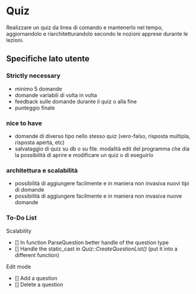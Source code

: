 # Quiz

Realizzare un quiz da linea di comando e mantenerlo nel tempo, aggiornandolo e riarchitetturandolo secondo le nozioni apprese durante le lezioni.

## Specifiche lato utente

### Strictly necessary

- minimo 5 domande
- domande variabili di volta in volta
- feedback sulle domande durante il quiz o alla fine
- punteggio finale

### nice to have

- domande di diverso tipo nello stesso quiz (vero-falso, risposta multipla, risposta aperta, etc)
- salvataggio di quiz su db o su file. modalità edit del programma che dia la possibilità di aprire e modificare un quiz o di eseguirlo

### architettura e scalabilità

- possibilità di aggiungere facilmente e in maniera non invasiva nuovi tipi di domande
- possibilità di aggiungere facilmente e in maniera non invasiva nuove domande

### To-Do List

Scalability

- [] In function ParseQuestion better handle of the question type
- [] Handle the static_cast in _Quiz::CreateQuestionList()_ (put it into a different function)

Edit mode

- [] Add a question
- [] Delete a question